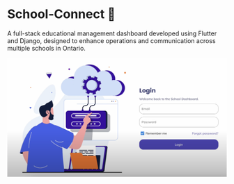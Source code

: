 # School-Connect 🤝 
A full-stack educational management dashboard developed using Flutter and Django, designed to enhance operations and communication across multiple schools in Ontario.

![School Connect](assets/images/landing_page.png)
